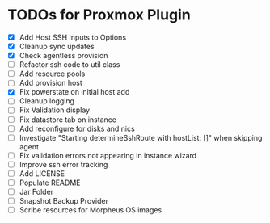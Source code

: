 # TODOs for Proxmox Plugin

- [X] Add Host SSH Inputs to Options
- [X] Cleanup sync updates
- [X] Check agentless provision
- [ ] Refactor ssh code to util class
- [ ] Add resource pools
- [ ] Add provision host
- [X] Fix powerstate on initial host add
- [ ] Cleanup logging
- [ ] Fix Validation display
- [ ] Fix datastore tab on instance 
- [ ] Add reconfigure for disks and nics
- [ ] Investigate "Starting determineSshRoute with hostList: []" when skipping agent
- [ ] Fix validation errors not appearing in instance wizard
- [ ] Improve ssh error tracking
- [ ] Add LICENSE
- [ ] Populate README
- [ ] Jar Folder
- [ ] Snapshot Backup Provider
- [ ] Scribe resources for Morpheus OS images